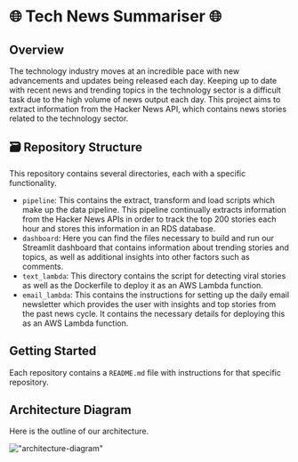 # 🌐 Tech News Summariser 🌐


## Overview

The technology industry moves at an incredible pace with new advancements and updates being released each day. Keeping up to date with recent news and trending topics in the technology sector is a difficult task due to the high volume of news output each day.
This project aims to extract information from the Hacker News API, which contains news stories related to the technology sector.

## 🗃️ Repository Structure

This repository contains several directories, each with a specific functionality.

- `pipeline`: This contains the extract, transform and load scripts which make up the data pipeline. This pipeline continually extracts information from the Hacker News APIs in order to track the top 200 stories each hour and stores this information in an RDS database.
- `dashboard`: Here you can find the files necessary to build and run our Streamlit dashboard that contains information about trending stories and topics, as well as additional insights into other factors such as comments.
- `text_lambda`: This directory contains the script for detecting viral stories as well as the Dockerfile to deploy it as an AWS Lambda function.
- `email_lambda`: This contains the instructions for setting up the daily email newsletter which provides the user with insights and top stories from the past news cycle. It contains the necessary details for deploying this as an AWS Lambda function.

## Getting Started

Each repository contains a `README.md` file with instructions for that specific repository.

## Architecture Diagram

Here is the outline of our architecture.

!["architecture-diagram"]("architecture.png")
